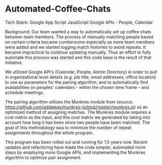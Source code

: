# Automated-Coffee-Chats


Tech Stack:
Google App Script
JavaScript 
Google APIs - People, Calendar

Background: Our team wanted a way to automatically set up coffee chats between team members. The process of manually matching people based on certain 
criteria became cumbersome especially as more team members were added and we started logging match histories to avoid repeats. It became impractical to continue
updating manually. Thus an effort to fully automate this process was started and this code base is the result of that initiative.

We utilized Google API's (Calendar, People, Admin Directory) in order to pull in organizational level details (e.g. job title, email addresses, office location)
to use as parameters for the pairing algorithm, and to automatically find availabilities on peoples' calendars - within the chosen time frame - and schedule 
meetings.

The pairing algorithm utilizes the Munkres module from (source: https://github.com/addaleax/munkres-js/blob/master/munkres.js) as an optimized method of 
assigning matches. The Munkres module requires a cost matrix as the input, and this cost matrix we generated by taking into account how long it has been
since two people have been matched. The goal of this methodology was to minimize the number of repeat assignments throughout the whole program. 

This program has been rolled out and running for 1.5 years now. Recent updates and refactoring have made the code simpler, automated more steps by employing more Google APIs,
and implementing the Munkres algorithm to optimize pair assignment.
